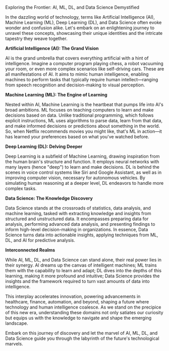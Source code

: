 Exploring the Frontier: AI, ML, DL, and Data Science Demystified

In the dazzling world of technology, terms like Artificial Intelligence (AI), Machine Learning (ML), Deep Learning (DL), and Data Science often evoke wonder and confusion alike. Let's embark on an enlightening journey to unravel these concepts, showcasing their unique identities and the intricate tapestry they weave together.

**Artificial Intelligence (AI): The Grand Vision**

AI is the grand umbrella that covers everything artificial with a hint of intelligence. Imagine a computer program playing chess, a robot vacuuming your room, or even more complex scenarios like self-driving cars. These are all manifestations of AI. It aims to mimic human intelligence, enabling machines to perform tasks that typically require human intellect—ranging from speech recognition and decision-making to visual perception.

**Machine Learning (ML): The Engine of Learning**

Nested within AI, Machine Learning is the heartbeat that pumps life into AI's broad ambitions. ML focuses on teaching computers to learn and make decisions based on data. Unlike traditional programming, which follows explicit instructions, ML uses algorithms to parse data, learn from that data, and make informed decisions or predictions about something in the world. So, when Netflix recommends movies you might like, that's ML in action—it has learned your preferences based on what you've watched before.

**Deep Learning (DL): Delving Deeper**

Deep Learning is a subfield of Machine Learning, drawing inspiration from the human brain's structure and function. It employs neural networks with many layers (hence "deep") to learn and make decisions. DL is behind the scenes in voice control systems like Siri and Google Assistant, as well as in improving computer vision, necessary for autonomous vehicles. By simulating human reasoning at a deeper level, DL endeavors to handle more complex tasks.

**Data Science: The Knowledge Discovery**

Data Science stands at the crossroads of statistics, data analysis, and machine learning, tasked with extracting knowledge and insights from structured and unstructured data. It encompasses preparing data for analysis, performing advanced data analysis, and presenting findings to inform high-level decision-making in organizations. In essence, Data Science turns data into actionable insights, applying techniques from ML, DL, and AI for predictive analysis.

**Interconnected Realms**

While AI, ML, DL, and Data Science can stand alone, their real power lies in their synergy. AI dreams up the canvas of intelligent machines; ML trains them with the capability to learn and adapt; DL dives into the depths of this learning, making it more profound and intuitive; Data Science provides the insights and the framework required to turn vast amounts of data into intelligence.

This interplay accelerates innovation, powering advancements in healthcare, finance, automation, and beyond, shaping a future where technology and human intelligence coalesce. As we stand on the precipice of this new era, understanding these domains not only satiates our curiosity but equips us with the knowledge to navigate and shape the emerging landscape.

Embark on this journey of discovery and let the marvel of AI, ML, DL, and Data Science guide you through the labyrinth of the future's technological marvels.